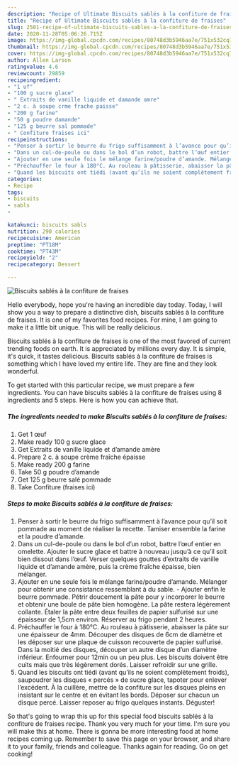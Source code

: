 ```yaml
---
description: "Recipe of Ultimate Biscuits sablés à la confiture de fraises"
title: "Recipe of Ultimate Biscuits sablés à la confiture de fraises"
slug: 2501-recipe-of-ultimate-biscuits-sables-a-la-confiture-de-fraises
date: 2020-11-28T05:06:26.715Z
image: https://img-global.cpcdn.com/recipes/80748d3b5946aa7e/751x532cq70/biscuits-sables-a-la-confiture-de-fraises-photo-principale-de-la-recette.jpg
thumbnail: https://img-global.cpcdn.com/recipes/80748d3b5946aa7e/751x532cq70/biscuits-sables-a-la-confiture-de-fraises-photo-principale-de-la-recette.jpg
cover: https://img-global.cpcdn.com/recipes/80748d3b5946aa7e/751x532cq70/biscuits-sables-a-la-confiture-de-fraises-photo-principale-de-la-recette.jpg
author: Allen Larson
ratingvalue: 4.6
reviewcount: 29859
recipeingredient:
- "1 uf"
- "100 g sucre glace"
- " Extraits de vanille liquide et damande amre"
- "2 c. à soupe crme frache paisse"
- "200 g farine"
- "50 g poudre damande"
- "125 g beurre sal pommade"
- " Confiture fraises ici"
recipeinstructions:
- "Penser à sortir le beurre du frigo suffisamment à l’avance pour qu’il soit pommade au moment de réaliser la recette. Tamiser ensemble la farine et la poudre d’amande."
- "Dans un cul-de-poule ou dans le bol d’un robot, battre l’œuf entier en omelette. Ajouter le sucre glace et battre à nouveau jusqu’à ce qu’il soit bien dissout dans l’œuf. Verser quelques gouttes d’extraits de vanille liquide et d’amande amère, puis la crème fraîche épaisse, bien mélanger."
- "Ajouter en une seule fois le mélange farine/poudre d’amande. Mélanger pour obtenir une consistance ressemblant à du sable. Ajouter enfin le beurre pommade. Pétrir doucement la pâte pour y incorporer le beurre et obtenir une boule de pâte bien homogène. La pâte restera légèrement collante. Étaler la pâte entre deux feuilles de papier sulfurisé sur une épaisseur de 1,5cm environ. Réserver au frigo pendant 2 heures."
- "Préchauffer le four à 180°C. Au rouleau à pâtisserie, abaisser la pâte sur une épaisseur de 4mm. Découper des disques de 6cm de diamètre et les déposer sur une plaque de cuisson recouverte de papier sulfurisé. Dans la moitié des disques, découper un autre disque d’un diamètre inférieur. Enfourner pour 12min ou un peu plus. Les biscuits doivent être cuits mais que très légèrement dorés. Laisser refroidir sur une grille."
- "Quand les biscuits ont tiédi (avant qu’ils ne soient complètement froids), saupoudrer les disques « percés » de sucre glace, tapoter pour enlever l’excédent. À la cuillère, mettre de la confiture sur les disques pleins en insistant sur le centre et en évitant les bords. Déposer sur chacun un disque percé. Laisser reposer au frigo quelques instants. Déguster!"
categories:
- Recipe
tags:
- biscuits
- sabls
- 

katakunci: biscuits sabls  
nutrition: 290 calories
recipecuisine: American
preptime: "PT18M"
cooktime: "PT43M"
recipeyield: "2"
recipecategory: Dessert

---
```



![Biscuits sablés à la confiture de fraises](https://img-global.cpcdn.com/recipes/80748d3b5946aa7e/751x532cq70/biscuits-sables-a-la-confiture-de-fraises-photo-principale-de-la-recette.jpg)

Hello everybody, hope you're having an incredible day today. Today, I will show you a way to prepare a distinctive dish, biscuits sablés à la confiture de fraises. It is one of my favorites food recipes. For mine, I am going to make it a little bit unique. This will be really delicious.



Biscuits sablés à la confiture de fraises is one of the most favored of current trending foods on earth. It is appreciated by millions every day. It is simple, it's quick, it tastes delicious. Biscuits sablés à la confiture de fraises is something which I have loved my entire life. They are fine and they look wonderful.


To get started with this particular recipe, we must prepare a few ingredients. You can have biscuits sablés à la confiture de fraises using 8 ingredients and 5 steps. Here is how you can achieve that.

<!--inarticleads1-->

##### The ingredients needed to make Biscuits sablés à la confiture de fraises:

1. Get 1 œuf
1. Make ready 100 g sucre glace
1. Get  Extraits de vanille liquide et d’amande amère
1. Prepare 2 c. à soupe crème fraîche épaisse
1. Make ready 200 g farine
1. Take 50 g poudre d’amande
1. Get 125 g beurre salé pommade
1. Take  Confiture (fraises ici)




<!--inarticleads2-->

##### Steps to make Biscuits sablés à la confiture de fraises:

1. Penser à sortir le beurre du frigo suffisamment à l’avance pour qu’il soit pommade au moment de réaliser la recette. Tamiser ensemble la farine et la poudre d’amande.
1. Dans un cul-de-poule ou dans le bol d’un robot, battre l’œuf entier en omelette. Ajouter le sucre glace et battre à nouveau jusqu’à ce qu’il soit bien dissout dans l’œuf. Verser quelques gouttes d’extraits de vanille liquide et d’amande amère, puis la crème fraîche épaisse, bien mélanger.
1. Ajouter en une seule fois le mélange farine/poudre d’amande. Mélanger pour obtenir une consistance ressemblant à du sable. - Ajouter enfin le beurre pommade. Pétrir doucement la pâte pour y incorporer le beurre et obtenir une boule de pâte bien homogène. La pâte restera légèrement collante. Étaler la pâte entre deux feuilles de papier sulfurisé sur une épaisseur de 1,5cm environ. Réserver au frigo pendant 2 heures.
1. Préchauffer le four à 180°C. Au rouleau à pâtisserie, abaisser la pâte sur une épaisseur de 4mm. Découper des disques de 6cm de diamètre et les déposer sur une plaque de cuisson recouverte de papier sulfurisé. Dans la moitié des disques, découper un autre disque d’un diamètre inférieur. Enfourner pour 12min ou un peu plus. Les biscuits doivent être cuits mais que très légèrement dorés. Laisser refroidir sur une grille.
1. Quand les biscuits ont tiédi (avant qu’ils ne soient complètement froids), saupoudrer les disques « percés » de sucre glace, tapoter pour enlever l’excédent. À la cuillère, mettre de la confiture sur les disques pleins en insistant sur le centre et en évitant les bords. Déposer sur chacun un disque percé. Laisser reposer au frigo quelques instants. Déguster!




So that's going to wrap this up for this special food biscuits sablés à la confiture de fraises recipe. Thank you very much for your time. I'm sure you will make this at home. There is gonna be more interesting food at home recipes coming up. Remember to save this page on your browser, and share it to your family, friends and colleague. Thanks again for reading. Go on get cooking!
